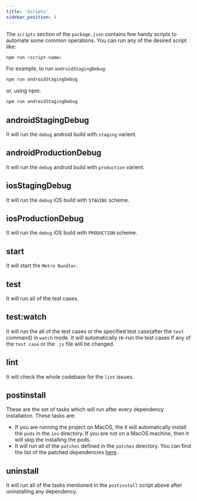 ```yaml
---
title: 'Scripts'
sidebar_position: 4
---
```


The `scripts` section of the `package.json` contains few handy scripts to automate some common operations. You can run any of the desired script like:

```bash
npm run <script-name>
```

For example, to run `androidStagingDebug`:
```bash
npm run androidStagingDebug
```

or, using npm:

```bash
npm run androidStagingDebug
```

## androidStagingDebug
It will run the `debug` android build with `staging` varient.

## androidProductionDebug
It will run the `debug` android build with `production` varient.

## iosStagingDebug
It will run the `debug` iOS build with `STAGING` scheme.

## iosProductionDebug
It will run the `debug` iOS build with `PRODUCTION` scheme.

## start
It will start the `Metro Bundler`.

## test
It will run all of the test cases.

## test:watch
It will run the all of the test cases or the specified test case(after the `test` command) in `watch` mode. It will automatically re-run the test cases if any of the `test case` or the `.js` file will be changed.

## lint
It will check the whole codebase for the `lint` issues.

## postinstall
These are the set of tasks which will run after every dependency installation. These tasks are:
  - If you are running the project on MacOS, the it will automatically install the `pods` in the `ios` directory. If you are not on a MacOS machine, then it will skip the installing the pods.
  - It will run all of the `patches` defined in the `patches` directory. You can find the list of the patched dependencies [here](https://github.com/ajaykumar97/react-native-template/tree/master/template/patches).

## uninstall
It will run all of the tasks mentioned in the `postinstall` script above after uninstalling any dependency.